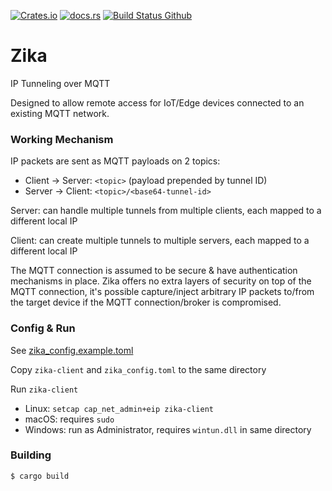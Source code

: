 [![Crates.io](https://img.shields.io/crates/v/zika.svg)](https://crates.io/crates/zika)
[![docs.rs](https://docs.rs/zika/badge.svg)](https://docs.rs/zika)
[![Build Status Github](https://github.com/akiroz/zika/actions/workflows/ci.yaml/badge.svg?branch=master)](https://github.com/akiroz/zika/actions/workflows/ci.yaml)

# Zika

IP Tunneling over MQTT

Designed to allow remote access for IoT/Edge devices connected to an existing MQTT network.

### Working Mechanism

IP packets are sent as MQTT payloads on 2 topics:
- Client -> Server: `<topic>` (payload prepended by tunnel ID)
- Server -> Client: `<topic>/<base64-tunnel-id>`

Server: can handle multiple tunnels from multiple clients, each mapped to a different local IP

Client: can create multiple tunnels to multiple servers, each mapped to a different local IP

The MQTT connection is assumed to be secure & have authentication mechanisms in place.
Zika offers no extra layers of security on top of the MQTT connection,
it's possible capture/inject arbitrary IP packets to/from the target device if the MQTT connection/broker is compromised.

### Config & Run

See [zika_config.example.toml](zika_config.example.toml)

Copy `zika-client` and `zika_config.toml` to the same directory

Run `zika-client`

- Linux: `setcap cap_net_admin+eip zika-client`
- macOS: requires `sudo`
- Windows: run as Administrator, requires `wintun.dll` in same directory

### Building

```
$ cargo build
```

